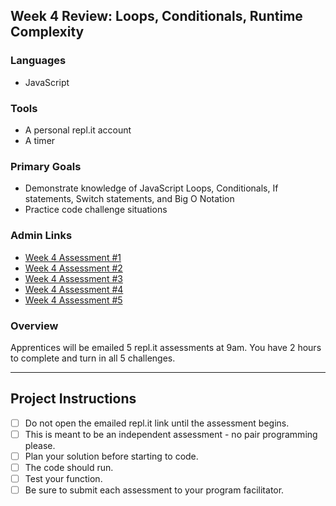 ## Week 4 Review: Loops, Conditionals, Runtime Complexity

### Languages

- JavaScript

### Tools

- A personal repl.it account
- A timer

### Primary Goals

- Demonstrate knowledge of JavaScript Loops, Conditionals, If statements, Switch statements, and Big O Notation
- Practice code challenge situations

### Admin Links

- [Week 4 Assessment #1](https://repl.it/teacher/assignments/2268583/edit)
- [Week 4 Assessment #2](https://repl.it/teacher/assignments/2268584/edit)
- [Week 4 Assessment #3](https://repl.it/teacher/assignments/2268572/edit)
- [Week 4 Assessment #4](https://repl.it/teacher/assignments/2268701/edit)
- [Week 4 Assessment #5](https://repl.it/teacher/assignments/2348740/edit)

### Overview

Apprentices will be emailed 5 repl.it assessments at 9am. You have 2 hours to complete and turn in all 5 challenges.

---

## Project Instructions

- [ ] Do not open the emailed repl.it link until the assessment begins.
- [ ] This is meant to be an independent assessment - no pair programming please.
- [ ] Plan your solution before starting to code.
- [ ] The code should run.
- [ ] Test your function.
- [ ] Be sure to submit each assessment to your program facilitator.
